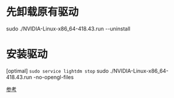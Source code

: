 # 先卸载原有驱动
 sudo ./NVIDIA-Linux-x86_64-418.43.run --uninstall
# 安装驱动
  [optimal] `sudo service lightdm stop`
  sudo ./NVIDIA-Linux-x86_64-418.43.run -no-opengl-files

[参考](https://www.cnblogs.com/luofeel/p/8654964.html)